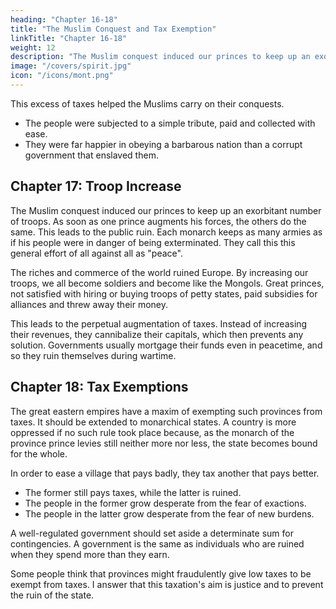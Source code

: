 ```yaml
---
heading: "Chapter 16-18"
title: "The Muslim Conquest and Tax Exemption"
linkTitle: "Chapter 16-18"
weight: 12
description: "The Muslim conquest induced our princes to keep up an exorbitant number of troops. As soon as one prince augments his forces, the others do the same"
image: "/covers/spirit.jpg"
icon: "/icons/mont.png"
---
```





This excess of taxes helped the Muslims carry on their conquests.
- The people were subjected to a simple tribute, paid and collected with ease.
- They were far happier in obeying a barbarous nation than a corrupt government that enslaved them.


## Chapter 17: Troop Increase

The Muslim conquest induced our princes to keep up an exorbitant number of troops. As soon as one prince augments his forces, the others do the same. This leads to the public ruin. Each monarch keeps as many armies as if his people were in danger of being exterminated. They call this this general effort of all against all as "peace".

<!-- Thus, Europe ruined to such a degree, that, were private people to be in the same situation as the three most opulent powers of this part of the globe, they would not have necessary subsistance.  -->

The riches and commerce of the world ruined Europe. By increasing our troops, we all become soldiers and become like the Mongols. Great princes, not satisfied with hiring or buying troops of petty states, paid subsidies for alliances and threw away their money.

This leads to the perpetual augmentation of taxes. Instead of increasing their revenues, they cannibalize their capitals, which then prevents any solution. Governments usually mortgage their funds even in peacetime, and so they ruin themselves during wartime. 



## Chapter 18: Tax Exemptions

The great eastern empires have a maxim of exempting such provinces from taxes. It should be extended to monarchical states. A country is more oppressed if no such rule took place because, as the monarch of the province prince levies still neither more nor less, the state becomes bound for the whole. 

In order to ease a village that pays badly, they tax another that pays better. 
- The former still pays taxes, while the latter is ruined. 
- The people in the former grow desperate from the fear of exactions. 
- The people in the latter grow desperate from the fear of new burdens.

A well-regulated government should set aside a determinate sum for contingencies. A government is the same as individuals who are ruined when they spend more than they earn.

Some people think that provinces might fraudulently give low taxes to be exempt from taxes. I answer that this taxation's aim is justice and to prevent the ruin of the state. 

<!--  will not allow them to do so

With regard to an obligation for the whole, amongst the inhabitants of the same village, some pretend*, that it is but reasonable, because there is a possibility of a fraudulent combination on their side= 

but was it ever heard that upon mere supposition we are to establish a thing in itself unjust and ruinous to the state?
 -->